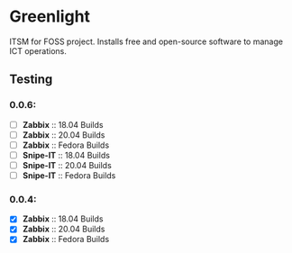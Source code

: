 # Greenlight

ITSM for FOSS project. Installs free and open-source software to manage ICT operations.

## Testing

### 0.0.6:
- [ ] **Zabbix** :: 18.04 Builds
- [ ] **Zabbix** :: 20.04 Builds
- [ ] **Zabbix** :: Fedora Builds
- [ ] **Snipe-IT** :: 18.04 Builds
- [ ] **Snipe-IT** :: 20.04 Builds
- [ ] **Snipe-IT** :: Fedora Builds

### 0.0.4:

- [x] **Zabbix** :: 18.04 Builds
- [x] **Zabbix** :: 20.04 Builds
- [x] **Zabbix** :: Fedora Builds